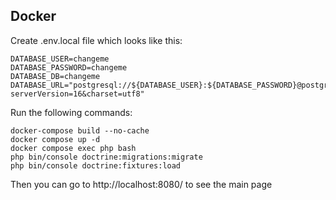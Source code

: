 ## Docker

Create .env.local file which looks like this:
```
DATABASE_USER=changeme
DATABASE_PASSWORD=changeme
DATABASE_DB=changeme
DATABASE_URL="postgresql://${DATABASE_USER}:${DATABASE_PASSWORD}@postgres:5432/${DATABASE_DB}?serverVersion=16&charset=utf8"
```
Run the following commands:
```
docker-compose build --no-cache
docker compose up -d
docker compose exec php bash
php bin/console doctrine:migrations:migrate
php bin/console doctrine:fixtures:load
```
Then you can go to http://localhost:8080/ to see the main page
